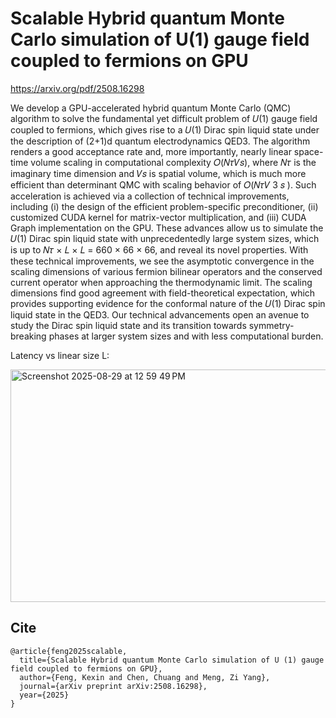 # Scalable Hybrid quantum Monte Carlo simulation of U(1) gauge field coupled to fermions on GPU

https://arxiv.org/pdf/2508.16298

We develop a GPU-accelerated hybrid quantum Monte Carlo (QMC) algorithm to solve the fundamental yet
difficult problem of 𝑈(1) gauge field coupled to fermions, which gives rise to a 𝑈(1) Dirac spin liquid state
under the description of (2+1)d quantum electrodynamics QED3. The algorithm renders a good acceptance
rate and, more importantly, nearly linear space-time volume scaling in computational complexity 𝑂(𝑁𝜏𝑉𝑠),
where 𝑁𝜏 is the imaginary time dimension and 𝑉𝑠 is spatial volume, which is much more efficient than
determinant QMC with scaling behavior of 𝑂(𝑁𝜏𝑉
3
𝑠
). Such acceleration is achieved via a collection of technical
improvements, including (i) the design of the efficient problem-specific preconditioner, (ii) customized CUDA
kernel for matrix-vector multiplication, and (iii) CUDA Graph implementation on the GPU. These advances
allow us to simulate the 𝑈(1) Dirac spin liquid state with unprecedentedly large system sizes, which is up to
𝑁𝜏 × 𝐿 × 𝐿 = 660 × 66 × 66, and reveal its novel properties. With these technical improvements, we see
the asymptotic convergence in the scaling dimensions of various fermion bilinear operators and the conserved
current operator when approaching the thermodynamic limit. The scaling dimensions find good agreement with
field-theoretical expectation, which provides supporting evidence for the conformal nature of the 𝑈(1) Dirac
spin liquid state in the QED3. Our technical advancements open an avenue to study the Dirac spin liquid state
and its transition towards symmetry-breaking phases at larger system sizes and with less computational burden.


Latency vs linear size L:

<img width="506" height="372" alt="Screenshot 2025-08-29 at 12 59 49 PM" src="https://github.com/user-attachments/assets/039a7a7f-1d37-4603-bd92-1cbf8cbbfd10" />


## Cite
```
@article{feng2025scalable,
  title={Scalable Hybrid quantum Monte Carlo simulation of U (1) gauge field coupled to fermions on GPU},
  author={Feng, Kexin and Chen, Chuang and Meng, Zi Yang},
  journal={arXiv preprint arXiv:2508.16298},
  year={2025}
}
```
